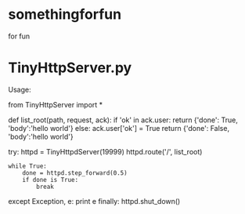 # somethingforfun
for fun

TinyHttpServer.py
==============
Usage:
 
from TinyHttpServer import *

def list_root(path, request, ack):
    if 'ok' in ack.user:
        return {'done': True, 'body':'hello world'}
    else:
        ack.user['ok'] = True
        return {'done': False, 'body':'hello world'}

try:
    httpd = TinyHttpdServer(19999)
    httpd.route('/', list_root)

    while True:
        done = httpd.step_forward(0.5)
        if done is True:
            break
except Exception, e:
    print e
finally:
    httpd.shut_down()
